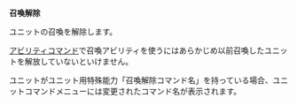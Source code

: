 **召喚解除**

ユニットの召喚を解除します。

[アビリティコマンド](アビリティ.md)で召喚アビリティを使うにはあらかじめ以前召喚したユニットを解放していないといけません。

ユニットがユニット用特殊能力「召喚解除コマンド名」を持っている場合、ユニットコマンドメニューには変更されたコマンド名が表示されます。
